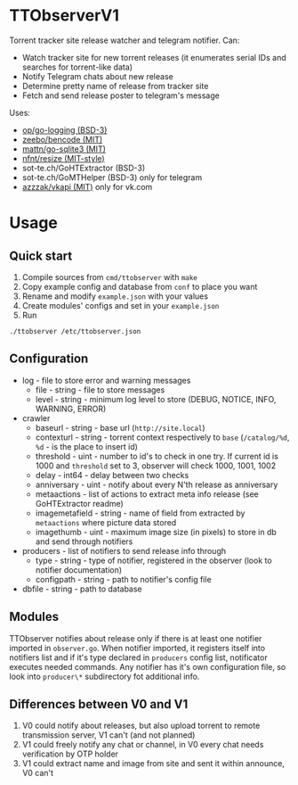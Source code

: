 # TTObserverV1

Torrent tracker site release watcher and telegram notifier.
Can:

- Watch tracker site for new torrent releases (it enumerates serial IDs and searches for torrent-like data)
- Notify Telegram chats about new release
- Determine pretty name of release from tracker site
- Fetch and send release poster to telegram's message

Uses:

- [op/go-logging (BSD-3)](https://github.com/op/go-logging)
- [zeebo/bencode (MIT)](https://github.com/zeebo/bencode)
- [mattn/go-sqlite3 (MIT)](https://github.com/mattn/go-sqlite3)
- [nfnt/resize (MIT-style)](https://github.com/nfnt/resize)
- sot-te.ch/GoHTExtractor (BSD-3)
- sot-te.ch/GoMTHelper (BSD-3) only for telegram
- [azzzak/vkapi (MIT)](https://github.com/azzzak/vkapi) only for vk.com

# Usage

## Quick start

1. Compile sources from `cmd/ttobserver` with `make`
2. Copy example config and database from `conf` to place you want
3. Rename and modify `example.json` with your values
4. Create modules' configs and set in your `example.json`
5. Run

```
./ttobserver /etc/ttobserver.json
```

## Configuration

- log - file to store error and warning messages
	- file - string - file to store messages
	- level - string - minimum log level to store (DEBUG, NOTICE, INFO, WARNING, ERROR)
- crawler
	- baseurl - string - base url (`http://site.local`)
	- contexturl - string - torrent context respectively to `base` (`/catalog/%d`, `%d` - is the place to insert id)
	- threshold - uint - number to id's to check in one try. If current id is 1000 and `threshold` set to 3, observer
	  will check 1000, 1001, 1002
	- delay - int64 - delay between two checks
	- anniversary - uint - notify about every N'th release as anniversary
	- metaactions - list of actions to extract meta info release (see GoHTExtractor readme)
	- imagemetafield - string - name of field from extracted by `metaactions` where picture data stored
	- imagethumb - uint - maximum image size (in pixels) to store in db and send through notifiers
- producers - list of notifiers to send release info through
	- type - string - type of notifier, registered in the observer (look to notifier documentation)
	- configpath - string - path to notifier's config file
- dbfile - string - path to database

## Modules

TTObserver notifies about release only if there is at least one notifier imported in `observer.go`.
When notifier imported, it registers itself into notifiers list and if it's type declared in
`producers` config list, notificator executes needed commands.
Any notifier has it's own configuration file, so look into `producer\*` subdirectory fot additional info.

## Differences between V0 and V1

1. V0 could notify about releases, but also upload torrent to remote transmission server, V1 can't (and not planned)
3. V1 could freely notify any chat or channel, in V0 every chat needs verification by OTP holder
4. V1 could extract name and image from site and sent it within announce, V0 can't
